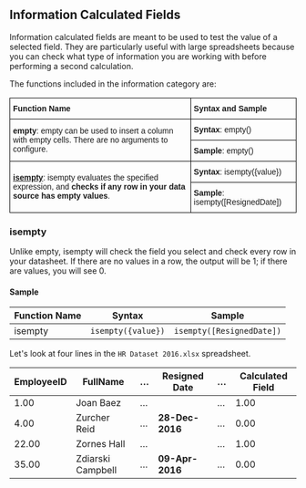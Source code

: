 ## Information Calculated Fields

Information calculated fields are meant to be used to test the value of
a selected field. They are particularly useful with large spreadsheets because you can check what type of information you are working with before performing a second calculation.

The functions included in the information category are:

<style type="text/css">
.tg  {border-collapse:collapse;border-spacing:0;}
.tg td{font-family:Arial, sans-serif;font-size:14px;padding:10px 5px;border-style:solid;border-width:1px;overflow:hidden;word-break:normal;border-color:black;}
.tg th{font-family:Arial, sans-serif;font-size:14px;font-weight:normal;padding:10px 5px;border-style:solid;border-width:1px;overflow:hidden;word-break:normal;border-color:black;}
.tg .tg-cly1{text-align:left;vertical-align:middle}
</style>
<table class="tg">
  <tr>
    <th class="tg-cly1"><span style="font-weight:bold">Function Name</span></th>
    <th class="tg-cly1"><span style="font-weight:bold">Syntax and Sample</span></th>
  </tr>
  <tr>
    <td class="tg-cly1" rowspan="2"><span style="font-weight:bold">empty</span>: empty can be used to insert a column with empty cells. There are no arguments to configure.</td>
    <td class="tg-cly1"><span style="font-weight:bold">Syntax</span>: empty()</td>
  </tr>
  <tr>
    <td class="tg-cly1"><span style="font-weight:bold">Sample</span>: empty()</td>
  </tr>
  <tr>
    <td class="tg-cly1" rowspan="2"><a href="https://www.revealbi.io/help/information-calculated-fields#calculated-isempty"><span style="font-weight:bold">isempty</span></a>: isempty evaluates the specified expression, and <span style="font-weight:bold">checks if any row in your data source has empty values</span>.</td>
    <td class="tg-cly1"><span style="font-weight:bold">Syntax</span>: isempty({value})</td>
  </tr>
  <tr>
    <td class="tg-cly1"><span style="font-weight:bold">Sample</span>: isempty([ResignedDate])</td>
  </tr>
</table>

<a name='isempty'></a>
### isempty

Unlike empty, isempty will check the field you select and check every
row in your datasheet. If there are no values in a row, the output will
be 1; if there are values, you will see 0.

#### Sample

| Function Name | Syntax             | Sample                    |
| ------------- | ------------------ | ------------------------- |
| isempty       | `isempty({value})` | `isempty([ResignedDate])` |

Let's look at four lines in the `HR Dataset 2016.xlsx` spreadsheet.

| EmployeeID | FullName          | …​ | Resigned Date   | …​ | Calculated Field |
| ---------- | ----------------- | -- | --------------- | -- | ---------------- |
| 1.00       | Joan Baez         | …​ |                 | …​ | 1.00             |
| 4.00       | Zurcher Reid      | …​ | **28-Dec-2016** | …​ | 0.00             |
| 22.00      | Zornes Hall       | …​ |                 | …​ | 1.00             |
| 35.00      | Zdiarski Campbell | …​ | **09-Apr-2016** | …​ | 0.00             |
